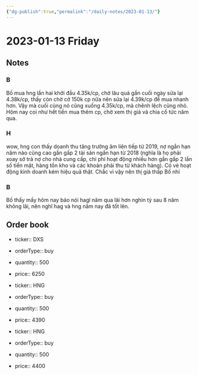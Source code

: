```yaml
---
{"dg-publish":true,"permalink":"/daily-notes/2023-01-13/"}
---
```


# 2023-01-13 Friday

## Notes

### B

Bố mua hng lần hai khởi đầu 4.35k/cp, chờ lâu quá gần cuối ngày sửa lại 4.38k/cp, thấy còn chờ cở 150k cp nữa nên sửa lại 4.39k/cp để mua nhanh hơn. Vậy mà cuối cùng nó cũng xuống 4.35k/cp, mà chênh lệch cũng nhỏ.
Hôm nay coi như hết tiền mua thêm cp, chờ xem thị giá và chia cổ tức năm qua.

### H

wow, hng con thấy doanh thu tăng trưởng âm liên tiếp từ 2019, nợ ngắn hạn năm nào cũng cao gần gấp 2 tài sản ngắn hạn từ 2018 (nghĩa là họ phải xoay sở trả nợ cho nhà cung cấp, chi phí hoạt động nhiều hơn gần gấp 2 lần số tiền mặt, hàng tồn kho và các khoản phải thu từ khách hàng). Có vẻ hoạt động kinh doanh kém hiệu quả thật. Chắc vì vậy nên thị giá thấp Bố nhỉ

### B

Bố thấy mấy hôm nay báo nói hagl năm qua lãi hơn nghìn tỷ sau 8 năm không lãi, nên nghĩ hag và hng năm nay đã tốt lên.

## Order book

- ticker:: DXS
- orderType:: buy
- quantity:: 500
- price:: 6250

- ticker:: HNG
- orderType:: buy
- quantity:: 500
- price:: 4390

- ticker:: HNG
- orderType:: buy
- quantity:: 500
- price:: 4400